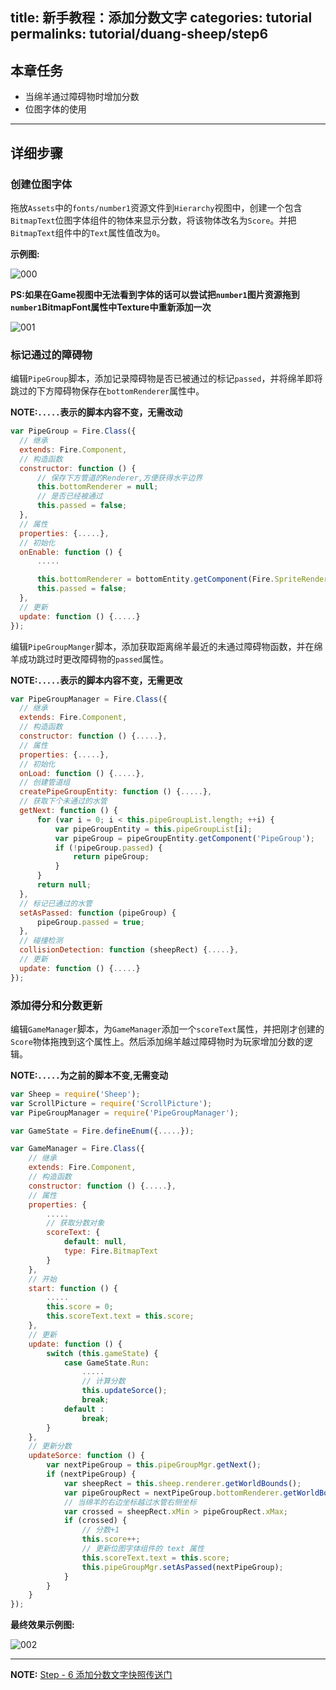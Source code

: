 title: 新手教程：添加分数文字
categories: tutorial
permalinks: tutorial/duang-sheep/step6
---


## 本章任务
- 当绵羊通过障碍物时增加分数
- 位图字体的使用

---

## 详细步骤

### 创建位图字体

拖放`Assets`中的`fonts/number1`资源文件到`Hierarchy`视图中，创建一个包含`BitmapText`位图字体组件的物体来显示分数，将该物体改名为`Score`。并把`BitmapText`组件中的`Text`属性值改为`0`。

**示例图:**

![000](https://cloud.githubusercontent.com/assets/7564028/6865000/0eff3c74-d4a4-11e4-8aaf-c5a4fb4f8f35.png)

**PS:如果在Game视图中无法看到字体的话可以尝试把`number1`图片资源拖到`number1`BitmapFont属性中Texture中重新添加一次**

![001](https://cloud.githubusercontent.com/assets/7564028/6865002/11d508c0-d4a4-11e4-83c4-b7b3429e978f.png)


### 标记通过的障碍物

编辑`PipeGroup`脚本，添加记录障碍物是否已被通过的标记`passed`，并将绵羊即将跳过的下方障碍物保存在`bottomRenderer`属性中。

**NOTE:`.....`表示的脚本内容不变，无需改动**

```js
var PipeGroup = Fire.Class({
  // 继承
  extends: Fire.Component,
  // 构造函数
  constructor: function () {
      // 保存下方管道的Renderer,方便获得水平边界
      this.bottomRenderer = null;
      // 是否已经被通过
      this.passed = false;
  },
  // 属性
  properties: {.....},
  // 初始化
  onEnable: function () {
      .....

      this.bottomRenderer = bottomEntity.getComponent(Fire.SpriteRenderer);
      this.passed = false;
  },
  // 更新
  update: function () {.....}
});
```


编辑`PipeGroupManger`脚本，添加获取距离绵羊最近的未通过障碍物函数，并在绵羊成功跳过时更改障碍物的`passed`属性。

**NOTE:`.....`表示的脚本内容不变，无需更改**

```js
var PipeGroupManager = Fire.Class({
  // 继承
  extends: Fire.Component,
  // 构造函数
  constructor: function () {.....},
  // 属性
  properties: {.....},
  // 初始化
  onLoad: function () {.....},
  // 创建管道组
  createPipeGroupEntity: function () {.....},
  // 获取下个未通过的水管
  getNext: function () {
      for (var i = 0; i < this.pipeGroupList.length; ++i) {
          var pipeGroupEntity = this.pipeGroupList[i];
          var pipeGroup = pipeGroupEntity.getComponent('PipeGroup');
          if (!pipeGroup.passed) {
              return pipeGroup;
          }
      }
      return null;
  },
  // 标记已通过的水管
  setAsPassed: function (pipeGroup) {
      pipeGroup.passed = true;
  },
  // 碰撞检测
  collisionDetection: function (sheepRect) {.....},
  // 更新
  update: function () {.....}
});
```

### 添加得分和分数更新

编辑`GameManager`脚本，为`GameManager`添加一个`scoreText`属性，并把刚才创建的`Score`物体拖拽到这个属性上。然后添加绵羊越过障碍物时为玩家增加分数的逻辑。

**NOTE:`.....`为之前的脚本不变,无需变动**
```js
var Sheep = require('Sheep');
var ScrollPicture = require('ScrollPicture');
var PipeGroupManager = require('PipeGroupManager');

var GameState = Fire.defineEnum({.....});

var GameManager = Fire.Class({
    // 继承
    extends: Fire.Component,
    // 构造函数
    constructor: function () {.....},
    // 属性
    properties: {
        .....
        // 获取分数对象
        scoreText: {
            default: null,
            type: Fire.BitmapText
        }
    },
    // 开始
    start: function () {
        .....
        this.score = 0;
        this.scoreText.text = this.score;
    },
    // 更新
    update: function () {
        switch (this.gameState) {
            case GameState.Run:
                .....
                // 计算分数
                this.updateSorce();
                break;
            default :
                break;
        }
    },
    // 更新分数
    updateSorce: function () {
        var nextPipeGroup = this.pipeGroupMgr.getNext();
        if (nextPipeGroup) {
            var sheepRect = this.sheep.renderer.getWorldBounds();
            var pipeGroupRect = nextPipeGroup.bottomRenderer.getWorldBounds();
            // 当绵羊的右边坐标越过水管右侧坐标
            var crossed = sheepRect.xMin > pipeGroupRect.xMax;
            if (crossed) {
                // 分数+1
                this.score++;
                // 更新位图字体组件的 text 属性
                this.scoreText.text = this.score;
                this.pipeGroupMgr.setAsPassed(nextPipeGroup);
            }
        }
    }
});
```

**最终效果示例图:**

![002](https://cloud.githubusercontent.com/assets/7564028/6865247/cf548e28-d4a6-11e4-97b3-bb50a43c37b7.png)

----

**NOTE:** [ Step - 6 添加分数文字快照传送门](https://github.com/fireball-x/tutorial/commits/step-6)
